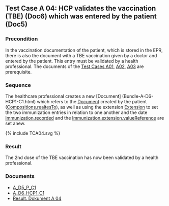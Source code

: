## Test Case A 04: HCP validates the vaccination (TBE) (Doc6) which was entered by the patient (Doc5)

### Precondition
In the vaccination documentation of the patient, which is stored in the EPR, there is also the document with a TBE vaccination given by a doctor and entered by the patient.
This entry must be validated by a health professional.
The documents of the [Test Cases A01](TC_A01.html), [A02](TC_A02.html), [A03](TC_A03.html) are prerequisite.


### Sequence
The healthcare professional creates a new [Document] (Bundle-A-D6-HCP1-C1.html) which refers  to the [Document](Bundle-A-D5-P-C1.html) created by the patient ([Compositions.realtesTo](StructureDefinition-ch-vacd-composition-immunization-administration-definitions.html#Composition.relatesTo)),
as well as using the extension [Extension](StructureDefinition-ch-vacd-ext-cross-reference.html) to set the two immunization entries in relation to one another and the date [Immunization.recorded](StructureDefinition-ch-vacd-immunization-definitions.html#Immunization.recorded) and the [Immunization.extension.valueReference](StructureDefinition-ch-vacd-ext-immunization-recorder-reference-definitions.html#Extension.valueReference) are set anew.


<div>{% include TCA04.svg %}</div>

### Result
The 2nd dose of the TBE vaccination has now been validated by a health professional.


### Documents
* [A_D5_P_C1](Bundle-A-D5-P-C1.html)
* [A_D6_HCP1_C1](Bundle-A-D6-HCP1-C1.html)
* [Result. Dokument A 04](Bundle-RDA04.html)

